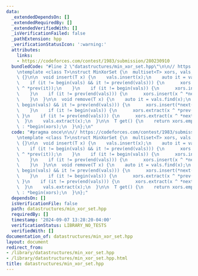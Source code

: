 ```yaml
---
data:
  _extendedDependsOn: []
  _extendedRequiredBy: []
  _extendedVerifiedWith: []
  _isVerificationFailed: false
  _pathExtension: hpp
  _verificationStatusIcon: ':warning:'
  attributes:
    links:
    - https://codeforces.com/contest/1983/submission/280230910
  bundledCode: "#line 2 \"datastructures/min_xor_set.hpp\"\n\n// https://codeforces.com/contest/1983/submission/280230910\n\
    \ntemplate <class T>\nstruct MinXorSet {\n  multiset<T> xors, vals;\n\n  MinXorSet()\
    \ {}\n\n  void insert(T x) {\n    vals.insert(x);\n    auto it = vals.find(x);\n\
    \    if (it != begin(vals) && it != prev(end(vals))) {\n      xors.extract(*next(it)\
    \ ^ *prev(it));\n    }\n    if (it != begin(vals)) {\n      xors.insert(x ^ *prev(it));\n\
    \    }\n    if (it != prev(end(vals))) {\n      xors.insert(x ^ *next(it));\n\
    \    }\n  }\n\n  void remove(T x) {\n    auto it = vals.find(x);\n    if (it !=\
    \ begin(vals) && it != prev(end(vals))) {\n      xors.insert(*next(it) ^ *prev(it));\n\
    \    }\n    if (it != begin(vals)) {\n      xors.extract(x ^ *prev(it));\n   \
    \ }\n    if (it != prev(end(vals))) {\n      xors.extract(x ^ *next(it));\n  \
    \  }\n    vals.extract(x);\n  }\n\n  T get() {\n    return xors.empty() ? numeric_limits<T>::max()\
    \ : *begin(xors);\n  }\n};\n"
  code: "#pragma once\n\n// https://codeforces.com/contest/1983/submission/280230910\n\
    \ntemplate <class T>\nstruct MinXorSet {\n  multiset<T> xors, vals;\n\n  MinXorSet()\
    \ {}\n\n  void insert(T x) {\n    vals.insert(x);\n    auto it = vals.find(x);\n\
    \    if (it != begin(vals) && it != prev(end(vals))) {\n      xors.extract(*next(it)\
    \ ^ *prev(it));\n    }\n    if (it != begin(vals)) {\n      xors.insert(x ^ *prev(it));\n\
    \    }\n    if (it != prev(end(vals))) {\n      xors.insert(x ^ *next(it));\n\
    \    }\n  }\n\n  void remove(T x) {\n    auto it = vals.find(x);\n    if (it !=\
    \ begin(vals) && it != prev(end(vals))) {\n      xors.insert(*next(it) ^ *prev(it));\n\
    \    }\n    if (it != begin(vals)) {\n      xors.extract(x ^ *prev(it));\n   \
    \ }\n    if (it != prev(end(vals))) {\n      xors.extract(x ^ *next(it));\n  \
    \  }\n    vals.extract(x);\n  }\n\n  T get() {\n    return xors.empty() ? numeric_limits<T>::max()\
    \ : *begin(xors);\n  }\n};"
  dependsOn: []
  isVerificationFile: false
  path: datastructures/min_xor_set.hpp
  requiredBy: []
  timestamp: '2024-09-07 13:28:20-04:00'
  verificationStatus: LIBRARY_NO_TESTS
  verifiedWith: []
documentation_of: datastructures/min_xor_set.hpp
layout: document
redirect_from:
- /library/datastructures/min_xor_set.hpp
- /library/datastructures/min_xor_set.hpp.html
title: datastructures/min_xor_set.hpp
---
```

